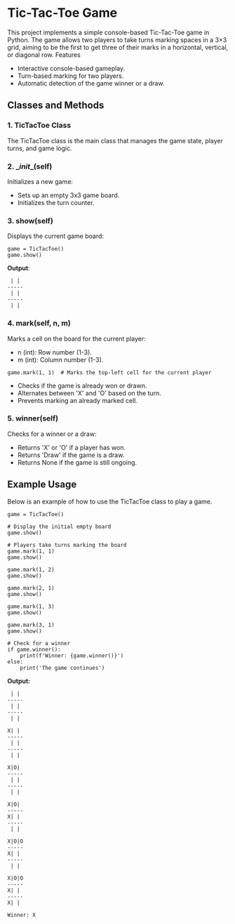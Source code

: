 # Tic-Tac-Toe Game

This project implements a simple console-based Tic-Tac-Toe game in Python. The game allows two players to take turns marking spaces in a 3×3 grid, aiming to be the first to get three of their marks in a horizontal, vertical, or diagonal row.
Features
- Interactive console-based gameplay.
- Turn-based marking for two players.
- Automatic detection of the game winner or a draw.

## Classes and Methods
### 1. TicTacToe Class

The TicTacToe class is the main class that manages the game state, player turns, and game logic.
### 2. \__init__(self)
Initializes a new game:
- Sets up an empty 3x3 game board.
- Initializes the turn counter.

### 3. show(self)
Displays the current game board:
```
game = TicTacToe()
game.show()
```
**Output**:
```
 | | 
-----
 | | 
-----
 | | 
```
### 4. mark(self, n, m)

Marks a cell on the board for the current player:
- n (int): Row number (1-3).
- m (int): Column number (1-3).
```
game.mark(1, 1)  # Marks the top-left cell for the current player
```
- Checks if the game is already won or drawn.
- Alternates between 'X' and 'O' based on the turn.
- Prevents marking an already marked cell.

### 5. winner(self)
Checks for a winner or a draw:
- Returns 'X' or 'O' if a player has won.
- Returns 'Draw' if the game is a draw.
- Returns None if the game is still ongoing.

## Example Usage
Below is an example of how to use the TicTacToe class to play a game.
```
game = TicTacToe()

# Display the initial empty board
game.show()

# Players take turns marking the board
game.mark(1, 1)
game.show()

game.mark(1, 2)
game.show()

game.mark(2, 1)
game.show()

game.mark(1, 3)
game.show()

game.mark(3, 1)
game.show()

# Check for a winner
if game.winner():
    print(f'Winner: {game.winner()}')
else:
    print('The game continues')
```
**Output:**
```
 | | 
-----
 | | 
-----
 | | 

X| | 
-----
 | | 
-----
 | | 

X|O| 
-----
 | | 
-----
 | | 

X|O| 
-----
X| | 
-----
 | | 

X|O|O
-----
X| | 
-----
 | | 

X|O|O
-----
X| | 
-----
X| | 

Winner: X

```
